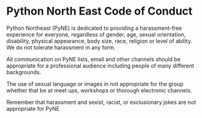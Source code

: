 # Python North East Code of Conduct

Python Northeast (PyNE) is dedicated to providing a harassment-free experience
for everyone, regardless of gender, age, sexual orientation, disability,
physical appearance, body size, race, religion or level of ability.
We do not tolerate harassment in any form.

All communication on PyNE lists, email and other channels should be appropriate
for a professional audience including people of many different backgrounds.

The use of sexual language or images in not appropriate for the group whether
that be at meet ups, workshops or thorough electronic channels.

Remember that harassment and sexist, racist, or exclusionary jokes are not 
appropriate for PyNE